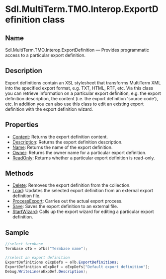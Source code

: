 # Sdl.MultiTerm.TMO.Interop.ExportDefinition class




## Name

Sdl.MultiTerm.TMO.Interop.ExportDefinition —          Provides programmatic access to a particular export definition.



## Description



Export definitions contain an XSL stylesheet that transforms MultiTerm XML into the specified export format, e.g. TXT, HTML, RTF, etc. Via this class you can retrieve information on a particular export definition, e.g. the export definition description, the content (i.e. the export definition 'source code'), etc. In addition you can also use this class to edit an existing export definition with the export definition wizard.



## Properties

* [Content](Sdl.MultiTerm.TMO.Interop.ExportDefinition.Content.md): Returns the export definition content.
* [Description](Sdl.MultiTerm.TMO.Interop.ExportDefinition.Description.md): Returns the export definition description.
* [Name](Sdl.MultiTerm.TMO.Interop.ExportDefinition.Name.md): Returns the name of the export definition.
* [Owner](Sdl.MultiTerm.TMO.Interop.ExportDefinition.Owner.md): Returns the owner name for a particular export definition.
* [ReadOnly](Sdl.MultiTerm.TMO.Interop.ExportDefinition.ReadOnly.md): Returns whether a particular export definition is read-only.




## Methods

* [Delete](Sdl.MultiTerm.TMO.Interop.ExportDefinition.Delete.md): Removes the export definition from the collection.
* [Load](Sdl.MultiTerm.TMO.Interop.ExportDefinition.Load.md): Updates the selected export definition from an external export definition file.
* [ProcessExport](Sdl.MultiTerm.TMO.Interop.ExportDefinition.ProcessExport.md): Carries out the actual export process.
* [Save](Sdl.MultiTerm.TMO.Interop.ExportDefinition.Save.md): Saves the export definition to an external file.
* [StartWizard](Sdl.MultiTerm.TMO.Interop.ExportDefinition.StartWizard.md): Calls up the export wizard for editing a particular export definition.




## Sample


```cs
//select termbase
Termbase oTb = oTbs["Termbase name"];

//select an export definition
ExportDefinitions oExpDefs = oTb.ExportDefinitions;
ExportDefinition oExpDef = oExpDefs["Default export definition"];
Debug.WriteLine(oExpDef.Description);
```


